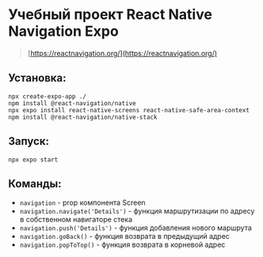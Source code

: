 # Учебный проект React Native Navigation Expo

> [https://reactnavigation.org/](https://reactnavigation.org/)

## Установка:

```
npx create-expo-app ./
npm install @react-navigation/native
npx expo install react-native-screens react-native-safe-area-context
npm install @react-navigation/native-stack
```

## Запуск:

```
npx expo start
```

## Команды:

- `navigation` - prop компонента Screen
- `navigation.navigate('Details')` - функция маршрутизации по адресу в собственном навигаторе стека
- `navigation.push('Details')` - функция добавления нового маршрута
- `navigation.goBack()` - функция возврата в предыдущий адрес
- `navigation.popToTop()` - функция возврата в корневой адрес
